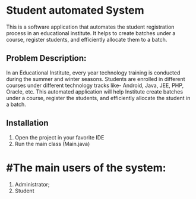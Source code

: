 # Student automated System

This is a software application that automates the student registration process in an educational institute. It helps to create batches under a course, register students, and efficiently allocate them to a batch.

## Problem Description:

In an Educational Institute, every year technology training is conducted during the summer and winter seasons. Students are enrolled in different courses under different technology tracks like- Android, Java, JEE, PHP, Oracle, etc. This automated application will help Institute create batches under a course, register the students, and efficiently allocate the student in a batch.

## Installation

1. Open the project in your favorite IDE
2. Run the main class (Main.java)
# #The main users of the system:
1. Administrator;
2. Student
